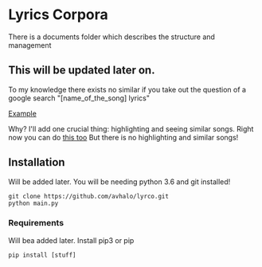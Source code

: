 # Lyrics Corpora

There is a documents folder which describes the structure and management

## This will be updated later on.

To my knowledge there exists no similar if you take out the question of a google search "[name_of_the_song] lyrics"

[Example](https://www.google.com/search?client=firefox-b-d&q=remember+the+name+lyrics)

Why? I'll add one crucial thing: highlighting and seeing similar songs.
Right now you can do [this too](https://www.google.com/search?client=firefox-b-d&q=back+when+mark+walberg+was+lyrics)
But there is no highlighting and similar songs! 

## Installation
Will be added later.
You will be needing python 3.6 and git installed!
```
git clone https://github.com/avhalo/lyrco.git
python main.py
```

### Requirements
Will bea added later. Install pip3 or pip
```
pip install [stuff]
```